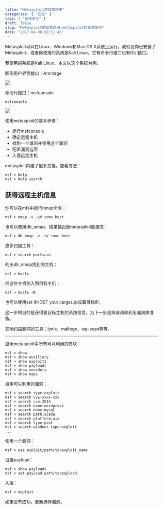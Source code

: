 ```yaml
---
title: "Metasploit的基本使用"
categories: [ "安全" ]
tags: [ "系统安全" ]
draft: false
slug: "Metasploit的基本使用-metasploit的基本使用"
date: "2017-04-08 08:51:46"
---
```




Metasploit可以在Linux、Windows和Mac OS X系统上运行。我假设你已安装了Metasploit，或者你使用的系统是Kali Linux。它有命令行接口也有GUI接口。

我使用的系统是Kali Linux，本文以这个系统为例。

图形用户界面接口：Armitage

![][1] 

命令行接口：msfconsole

    msfconsole

![][2] 

使用metasploit的基本步骤：

  * 运行msfconsole
  * 确定远程主机
  * 找到一个漏洞并使用这个漏洞
  * 配置漏洞选项
  * 入侵远程主机

metasploit内建了很多文档，查看方法：

    msf > help
    msf > help search

## 获得远程主机信息

你可以在mfs中运行nmap命令：

    msf > nmap -v -sV some_host

也可以使用db_nmap，结果输出到metasploit数据库：

    msf > db_nmap -v -sV some_host

更多扫描工具：

    msf > search portscan

列出db_nmap找到的主机：

    msf > hosts

把这些主机加入到目标主机：

    msf > hosts -R

也可以使用set RHOST your\_target\_ip设置目标IP。

这一步的目的是获得要目标主机的系统信息，为下一步选择漏洞和利用漏洞做准备。

其他扫描漏洞的工具：lynix、maltego、wp-scan等等。

* * *

显示metasploit中所有可以利用的模块：

    msf > show
    msf > show auxiliary
    msf > show exploits
    msf > show payloads
    msf > show encoders
    msf > show nops

搜索可以利用的漏洞：

    msf > search type:exploit
    msf > search CVE-xxxx-xxx
    msf > search cve:2014
    msf > search name:wordpress
    msf > search name:mysql
    msf > search path:scada
    msf > search platform:aix
    msf > search type:post
    msf > search windows type:exploit
    ...

使用一个漏洞：

    msf > use exploit/path/to/exploit_name

设置payload：

    msf > show payloads
    msf > set payload path/to/payload

入侵：

    msf > exploit

如果没有成功，重新选择漏洞。

 [1]: /uploads/oss/2017-04-25-14916415182006.png ""
 [2]: /uploads/oss/2017-04-25-14916415391013.png ""